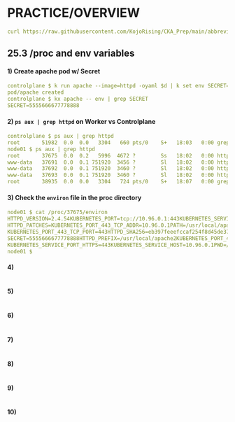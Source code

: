 # PRACTICE/OVERVIEW
```yaml
curl https://raw.githubusercontent.com/KojoRising/CKA_Prep/main/abbreviated_alias.sh > alias.sh && source alias.sh
```

## 25.3 /proc and env variables

#### 1) Create apache pod w/ Secret
```yaml
controlplane $ k run apache --image=httpd -oyaml $d | k set env SECRET=5555666677778888 --local -f - $d | tee pod.yaml | ka -
pod/apache created
controlplane $ kx apache -- env | grep SECRET
SECRET=5555666677778888
```

#### 2) `ps aux | grep httpd` on Worker vs Controlplane 
```yaml
controlplane $ ps aux | grep httpd
root       51982  0.0  0.0   3304   660 pts/0    S+   18:03   0:00 grep --color=auto httpd
node01 $ ps aux | grep httpd
root       37675  0.0  0.2   5996  4672 ?        Ss   18:02   0:00 httpd -DFOREGROUND
www-data   37691  0.0  0.1 751920  3456 ?        Sl   18:02   0:00 httpd -DFOREGROUND
www-data   37692  0.0  0.1 751920  3460 ?        Sl   18:02   0:00 httpd -DFOREGROUND
www-data   37693  0.0  0.1 751920  3460 ?        Sl   18:02   0:00 httpd -DFOREGROUND
root       38935  0.0  0.0   3304   724 pts/0    S+   18:07   0:00 grep --color=auto httpd
```

#### 3) Check the `environ` file in the proc directory
```yaml
node01 $ cat /proc/37675/environ 
HTTPD_VERSION=2.4.54KUBERNETES_PORT=tcp://10.96.0.1:443KUBERNETES_SERVICE_PORT=443HOSTNAME=apacheHOME=/root
HTTPD_PATCHES=KUBERNETES_PORT_443_TCP_ADDR=10.96.0.1PATH=/usr/local/apache2/bin:/usr/local/sbin:/usr/local/bin:/usr/sbin:/usr/bin:/sbin:/bin
KUBERNETES_PORT_443_TCP_PORT=443HTTPD_SHA256=eb397feeefccaf254f8d45de3768d9d68e8e73851c49afd5b7176d1ecf80c340KUBERNETES_PORT_443_TCP_PROTO=tcp
SECRET=5555666677778888HTTPD_PREFIX=/usr/local/apache2KUBERNETES_PORT_443_TCP=tcp://10.96.0.1:443\
KUBERNETES_SERVICE_PORT_HTTPS=443KUBERNETES_SERVICE_HOST=10.96.0.1PWD=/usr/local/apache2
node01 $ 
```

#### 4)
```yaml

```

#### 5)
```yaml

```

#### 6)
```yaml

```

#### 7)
```yaml

```

#### 8)
```yaml

```

#### 9)
```yaml

```

#### 10)
```yaml

```

